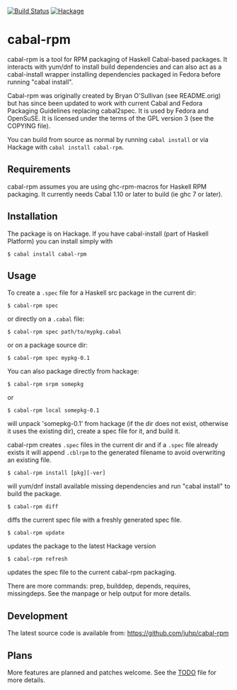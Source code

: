 [![Build Status](https://travis-ci.org/juhp/cabal-rpm.png)](https://travis-ci.org/juhp/cabal-rpm)
[![Hackage](http://img.shields.io/hackage/v/cabal-rpm.png)](http://hackage.haskell.org/package/cabal-rpm)

# cabal-rpm

cabal-rpm is a tool for RPM packaging of Haskell Cabal-based packages.
It interacts with yum/dnf to install build dependencies and can also act as
a cabal-install wrapper installing dependencies packaged in Fedora before
running "cabal install".

Cabal-rpm was originally created by Bryan O'Sullivan (see README.orig)
but has since been updated to work with current Cabal and Fedora Packaging
Guidelines replacing cabal2spec.  It is used by Fedora and OpenSuSE.
It is licensed under the terms of the GPL version 3 (see the COPYING file).

You can build from source as normal by running `cabal install`
or via Hackage with `cabal install cabal-rpm`.

## Requirements
cabal-rpm assumes you are using ghc-rpm-macros for Haskell RPM packaging.
It currently needs Cabal 1.10 or later to build (ie ghc 7 or later).

## Installation
The package is on Hackage. If you have cabal-install (part of Haskell Platform)
you can install simply with

    $ cabal install cabal-rpm

## Usage
To create a `.spec` file for a Haskell src package in the current dir:

    $ cabal-rpm spec

or directly on a `.cabal` file:

    $ cabal-rpm spec path/to/mypkg.cabal

or on a package source dir:

    $ cabal-rpm spec mypkg-0.1

You can also package directly from hackage:

    $ cabal-rpm srpm somepkg

or

    $ cabal-rpm local somepkg-0.1

will unpack 'somepkg-0.1' from hackage
(if the dir does not exist, otherwise it uses the existing dir),
create a spec file for it, and build it.

cabal-rpm creates `.spec` files in the current dir
and if a `.spec` file already exists it will append `.cblrpm`
to the generated filename to avoid overwriting an existing file.

    $ cabal-rpm install [pkg][-ver]

will yum/dnf install available missing dependencies and
run "cabal install" to build the package.

    $ cabal-rpm diff

diffs the current spec file with a freshly generated spec file.

    $ cabal-rpm update

updates the package to the latest Hackage version

    $ cabal-rpm refresh

updates the spec file to the current cabal-rpm packaging.

There are more commands: prep, builddep, depends, requires, missingdeps.
See the manpage or help output for more details.

## Development
The latest source code is available from: https://github.com/juhp/cabal-rpm

## Plans
More features are planned and patches welcome.
See the [TODO](TODO) file for more details.
